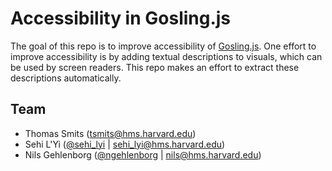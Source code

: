 # Accessibility in Gosling.js

The goal of this repo is to improve accessibility of [Gosling.js](https://github.com/gosling-lang/gosling.js/). One effort to improve accessibility is by adding textual descriptions to visuals, which can be used by screen readers. This repo makes an effort to extract these descriptions automatically. 

## Team
- Thomas Smits (<tsmits@hms.harvard.edu>)
- Sehi L'Yi ([@sehi_lyi](https://twitter.com/sehi_lyi) | <sehi_lyi@hms.harvard.edu>)
- Nils Gehlenborg ([@ngehlenborg](https://twitter.com/ngehlenborg) | <nils@hms.harvard.edu>)
